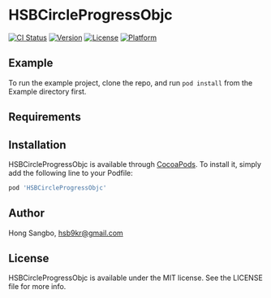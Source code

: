 # HSBCircleProgressObjc

[![CI Status](http://img.shields.io/travis/Red/HSBCircleProgressObjc.svg?style=flat)](https://travis-ci.org/Red/HSBCircleProgressObjc)
[![Version](https://img.shields.io/cocoapods/v/HSBCircleProgressObjc.svg?style=flat)](http://cocoapods.org/pods/HSBCircleProgressObjc)
[![License](https://img.shields.io/cocoapods/l/HSBCircleProgressObjc.svg?style=flat)](http://cocoapods.org/pods/HSBCircleProgressObjc)
[![Platform](https://img.shields.io/cocoapods/p/HSBCircleProgressObjc.svg?style=flat)](http://cocoapods.org/pods/HSBCircleProgressObjc)

## Example

To run the example project, clone the repo, and run `pod install` from the Example directory first.

## Requirements

## Installation

HSBCircleProgressObjc is available through [CocoaPods](http://cocoapods.org). To install
it, simply add the following line to your Podfile:

```ruby
pod 'HSBCircleProgressObjc'
```

## Author

Hong Sangbo, hsb9kr@gmail.com

## License

HSBCircleProgressObjc is available under the MIT license. See the LICENSE file for more info.
